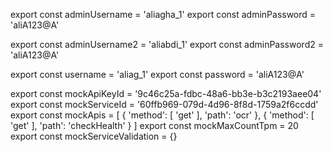 export const adminUsername = 'aliagha_1'
export const adminPassword = 'aliA123@A'

export const adminUsername2 = 'aliabdi_1'
export const adminPassword2 = 'aliA123@A'

export const username = 'aliag_1'
export const password = 'aliA123@A'


export const mockApiKeyId = '9c46c25a-fdbc-48a6-bb3e-b3c2193aee04'
export const mockServiceId = '60ffb969-079d-4d96-8f8d-1759a2f6ccdd'
export const mockApis = [
  {
    'method': [
      'get'
    ],
    'path': 'ocr'
  },
  {
    'method': [
      'get'
    ],
    'path': 'checkHealth'
  }
]
export const mockMaxCountTpm = 20
export const mockServiceValidation = {}
